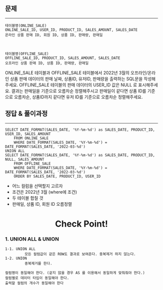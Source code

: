 ## 문제
***
    테이블명(ONLINE_SALE)
    ONLINE_SALE_ID, USER_ID, PRODUCT_ID, SALES_AMOUNT, SALES_DATE
    온라인 상품 판매 ID, 회원 ID, 상품 ID, 판매량, 판매일
<br>

    테이블명(OFFLINE_SALE)
    OFFLINE_SALE_ID, PRODUCT_ID, SALES_AMOUNT, SALES_DATE
    오프라인 상품 판매 ID, 상품 ID, 판매량, 판매일


ONLINE_SALE 테이블과 OFFLINE_SALE 테이블에서 2022년 3월의 오프라인/온라인 상품 판매 데이터의 판매 날짜, 상품ID, 유저ID, 판매량을 출력하는 SQL문을 작성해주세요. OFFLINE_SALE 테이블의 판매 데이터의 USER_ID 값은 NULL 로 표시해주세요. 결과는 판매일을 기준으로 오름차순 정렬해주시고 판매일이 같다면 상품 ID를 기준으로 오름차순, 상품ID까지 같다면 유저 ID를 기준으로 오름차순 정렬해주세요.
<br>
## 정답 & 풀이과정
***
    SELECT DATE_FORMAT(SALES_DATE, '%Y-%m-%d') as SALES_DATE, PRODUCT_ID, USER_ID, SALES_AMOUNT 
        FROM ONLINE_SALE  
        WHERE DATE_FORMAT(SALES_DATE, '%Y-%m-%d') = DATE_FORMAT(SALES_DATE, '2022-03-%d')
    UNION ALL
    SELECT DATE_FORMAT(SALES_DATE, '%Y-%m-%d') as SALES_DATE, PRODUCT_ID, NULL, SALES_AMOUNT
        FROM OFFLINE_SALE  
        WHERE DATE_FORMAT(SALES_DATE, '%Y-%m-%d') = DATE_FORMAT(SALES_DATE, '2022-03-%d')
        ORDER BY SALES_DATE, PRODUCT_ID, USER_ID
- 어느 컬럼을 선택할지 고르자
- 조건은 2022년 3월 (where에 조건)
- 두 테이블 합칠 것
- 판매일, 상품 ID, 회원 ID 오름정렬
# <div align=center> Check Point! </div>
### 1. UNION ALL & UNION
    1-1. UNION ALL
             모든 컬럼값이 같은 ROW도 결과로 보여준다. 중복제거 하지 않는다.
    1-2. UNION
             중복제거를 한다.
    
    컬럼명이 동일해야 한다. (같지 않을 경우 AS 를 이용해서 동일하게 맞춰줘야 한다.)
    컬럼별로 데이터 타입이 동일해야 한다.
    출력할 컬럼의 개수가 동일해야 한다